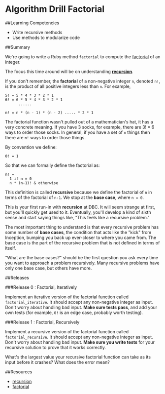 # Algorithm Drill Factorial

##Learning Competencies

* Write recursive methods
* Use methods to modularize code

##Summary

We're going to write a Ruby method `factorial` to compute the [factorial](http://en.wikipedia.org/wiki/Factorial) of an integer.

The focus this time around will be on understanding **[recursion](http://en.wikipedia.org/wiki/Recursion_%28computer_science%29)**.

If you don't remember, the **factorial** of a non-negative integer `n`, denoted `n!`, is the product of all positive integers less than `n`. For example,

```shell
5! = 5 * 4 * 3 * 2 * 1
6! = 6 * 5 * 4 * 3 * 2 * 1
      ......

n! = n * (n - 1) * (n - 2) ..... * 2 * 1

```

The factorial function wasn't pulled out of a mathematician's hat, it has a very concrete meaning. If you have 3 socks, for example, there are 3! = 6 ways to order those socks. In general, if you have a set of `n` things then there are `n!` ways to order those things.

By convention we define:

```shell
0! = 1
```

So that we can formally define the factorial as:

```shell
n! =
  1 if n = 0
  n * (n-1)! & otherwise
```

This definition is called **recursive** because we define the factorial of `n` in terms of the factorial of `n-1`. We stop at the **base case**, where `n = 0`.

This is your first run-in with **recursion** at DBC. It will seem strange at first, but you'll quickly get used to it. Eventually, you'll develop a kind of sixth sense and start saying things like, "This feels like a recursive problem."

The most important thing to understand is that every recursive problem has some number of **base cases**, the condition that acts like the "kick" from Inception, bumping you back up ever-closer to where you came from. The base case is the part of the recursive problem that is not defined in terms of itself.

"What are the base cases?" should be the first question you ask every time you want to approach a problem recursively. Many recursive problems have only one base case, but others have more.

##Releases

###Release 0 : Factorial, Iteratively

Implement an iterative version of the factorial function called `factorial_iterative`. It should accept any non-negative integer as input. Don't worry about handling bad input. **Make sure tests pass**, and add your own tests (for example, `0!` is an edge case, probably worth testing).

###Release 1 :  Factorial, Recursively

Implement a recursive version of the factorial function called `factorial_recursive`. It should accept any non-negative integer as input. Don't worry about handling bad input. **Make sure you write tests** for your recursive solution to prove that it works correctly.

What's the largest value your recursive factorial function can take as its input before it crashes? What does the error mean?

##Resources

* [recursion](http://en.wikipedia.org/wiki/Recursion_%28computer_science%29)
* [factorial](http://en.wikipedia.org/wiki/Factorial)
